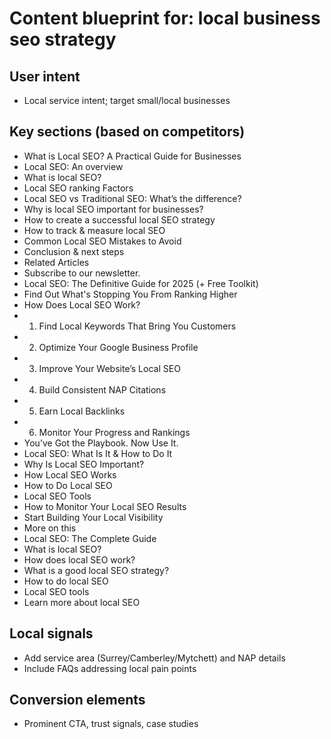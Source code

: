 # Content blueprint for: local business seo strategy

## User intent
- Local service intent; target small/local businesses

## Key sections (based on competitors)
- What is Local SEO? A Practical Guide for Businesses
- Local SEO: An overview
- What is local SEO?
- Local SEO ranking Factors
- Local SEO vs Traditional SEO: What’s the difference?
- Why is local SEO important for businesses?
- How to create a successful local SEO strategy
- How to track & measure local SEO
- Common Local SEO Mistakes to Avoid
- Conclusion & next steps
- Related Articles
- Subscribe to our newsletter.
- Local SEO: The Definitive Guide for 2025 (+ Free Toolkit)
- Find Out What's Stopping You From Ranking Higher
- How Does Local SEO Work?
- 1. Find Local Keywords That Bring You Customers
- 2. Optimize Your Google Business Profile
- 3. Improve Your Website’s Local SEO
- 4. Build Consistent NAP Citations
- 5. Earn Local Backlinks
- 6. Monitor Your Progress and Rankings
- You’ve Got the Playbook. Now Use It.
- Local SEO: What Is It & How to Do It
- Why Is Local SEO Important?
- How Local SEO Works
- How to Do Local SEO
- Local SEO Tools
- How to Monitor Your Local SEO Results
- Start Building Your Local Visibility
- More on this
- Local SEO: The Complete Guide
- What is local SEO?
- How does local SEO work?
- What is a good local SEO strategy?
- How to do local SEO
- Local SEO tools
- Learn more about local SEO

## Local signals
- Add service area (Surrey/Camberley/Mytchett) and NAP details
- Include FAQs addressing local pain points

## Conversion elements
- Prominent CTA, trust signals, case studies